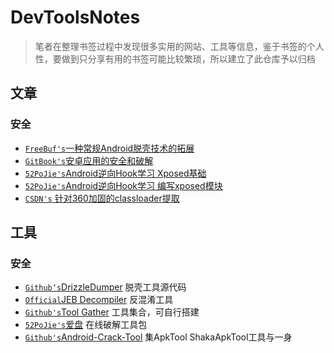 # DevToolsNotes

> 笔者在整理书签过程中发现很多实用的网站、工具等信息，鉴于书签的个人性，要做到只分享有用的书签可能比较繁琐，所以建立了此仓库予以归档

## 文章

### 安全
- [`FreeBuf's`一种常规Android脱壳技术的拓展](https://www.freebuf.com/sectool/105147.html)
- [`GitBook's`安卓应用的安全和破解](https://crifan.github.io/android_app_security_crack/website/)
- [`52PoJie's`Android逆向Hook学习 Xposed基础](https://www.52pojie.cn/thread-873013-1-1.html?tdsourcetag=s_pctim_aiomsg)
- [`52PoJie's`Android逆向Hook学习 编写xposed模块](https://www.52pojie.cn/thread-850885-1-1.html)
- [`CSDN's` 针对360加固的classloader提取](https://blog.csdn.net/loevqian/article/details/89289974)

## 工具

### 安全
- [`Github‘s`DrizzleDumper](https://github.com/DrizzleRisk/drizzleDumper) 脱壳工具源代码
- [`Official`JEB Decompiler](https://www.pnfsoftware.com/) 反混淆工具
- [`Github's`Tool Gather](https://github.com/gchq/CyberChef/releases) 工具集合，可自行搭建
- [`52PoJie's`爱盘](https://down.52pojie.cn/) 在线破解工具包
- [`Github's`Android-Crack-Tool](https://github.com/Jermic/Android-Crack-Tool) 集ApkTool ShakaApkTool工具与一身
